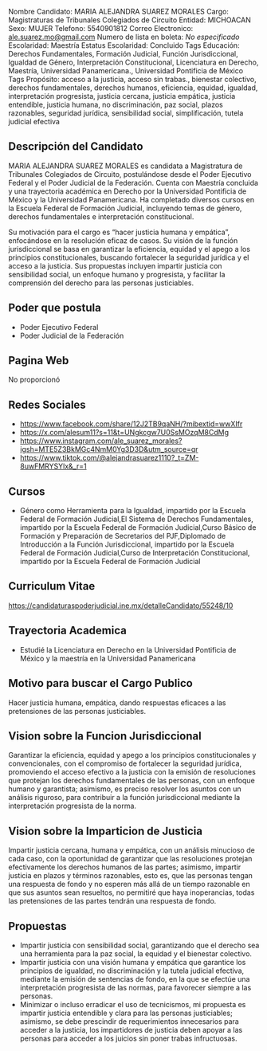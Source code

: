 Nombre Candidato: MARIA ALEJANDRA SUAREZ MORALES
Cargo: Magistraturas de Tribunales Colegiados de Circuito
Entidad: MICHOACAN
Sexo: MUJER
Telefono: 5540901812
Correo Electronico: ale.suarez.mo@gmail.com
Numero de lista en boleta: *No especificado*
Escolaridad: Maestría
Estatus Escolaridad: Concluido
Tags Educación: Derechos Fundamentales, Formación Judicial, Función Jurisdiccional, Igualdad de Género, Interpretación Constitucional, Licenciatura en Derecho, Maestría, Universidad Panamericana., Universidad Pontificia de México
Tags Propósito: acceso a la justicia, acceso sin trabas., bienestar colectivo, derechos fundamentales, derechos humanos, eficiencia, equidad, igualdad, interpretación progresista, justicia cercana, justicia empática, justicia entendible, justicia humana, no discriminación, paz social, plazos razonables, seguridad jurídica, sensibilidad social, simplificación, tutela judicial efectiva


## Descripción del Candidato 

MARIA ALEJANDRA SUAREZ MORALES es candidata a Magistratura de Tribunales Colegiados de Circuito, postulándose desde el Poder Ejecutivo Federal y el Poder Judicial de la Federación. Cuenta con Maestría concluida y una trayectoria académica en Derecho por la Universidad Pontificia de México y la Universidad Panamericana. Ha completado diversos cursos en la Escuela Federal de Formación Judicial, incluyendo temas de género, derechos fundamentales e interpretación constitucional.

Su motivación para el cargo es “hacer justicia humana y empática”, enfocándose en la resolución eficaz de casos. Su visión de la función jurisdiccional se basa en garantizar la eficiencia, equidad y el apego a los principios constitucionales, buscando fortalecer la seguridad jurídica y el acceso a la justicia. Sus propuestas incluyen impartir justicia con sensibilidad social, un enfoque humano y progresista, y facilitar la comprensión del derecho para las personas justiciables.


## Poder que postula

- Poder Ejecutivo Federal
- Poder Judicial de la Federación


## Pagina Web

No proporcionó


## Redes Sociales

- https://www.facebook.com/share/12J2TB9qaNH/?mibextid=wwXIfr
- https://x.com/alesum11?s=11&t=UNgkcgw7U0SsMOzqM8CdMg
- https://www.instagram.com/ale_suarez_morales?igsh=MTE5Z3BkMGc4NmM0Yg3D3D&utm_source=qr
- https://www.tiktok.com/@alejandrasuarez1110?_t=ZM-8uwFMRYSYlx&_r=1


## Cursos

- Género como Herramienta para la Igualdad, impartido por la Escuela Federal de Formación Judicial,El Sistema de Derechos Fundamentales, impartido por la Escuela Federal de Formación Judicial,Curso Básico de Formación y Preparación de Secretarios del PJF,Diplomado de Introducción a la Función Jurisdiccional, impartido por la Escuela Federal de Formación Judicial,Curso de Interpretación Constitucional, impartido por la Escuela Federal de Formación Judicial


## Curriculum Vitae

https://candidaturaspoderjudicial.ine.mx/detalleCandidato/55248/10


## Trayectoria Academica

- Estudié la Licenciatura en Derecho en la Universidad Pontificia de México y la maestría en la Universidad Panamericana


## Motivo para buscar el Cargo Publico

Hacer justicia humana, empática, dando respuestas eficaces a las pretensiones de las personas justiciables.


## Vision sobre la Funcion Jurisdiccional

Garantizar la eficiencia, equidad y apego a los principios constitucionales y convencionales, con el compromiso de fortalecer la seguridad jurídica, promoviendo el acceso efectivo a la justicia con la emisión de resoluciones que protejan los derechos fundamentales de las personas, con un enfoque humano y garantista; asimismo, es preciso resolver los asuntos con un análisis riguroso, para contribuir a la función jurisdiccional mediante la interpretación progresista de la norma.


## Vision sobre la Imparticion de Justicia

Impartir justicia cercana, humana y empática, con un análisis minucioso de cada caso, con la oportunidad de garantizar que las resoluciones protejan efectivamente los derechos humanos de las partes; asimismo, impartir justicia en plazos y términos razonables, esto es, que las personas tengan una respuesta de fondo y no esperen más allá de un tiempo razonable en que sus asuntos sean resueltos, no permitiré que haya inoperancias, todas las pretensiones de las partes tendrán una respuesta de fondo.


## Propuestas

- Impartir justicia con sensibilidad social, garantizando que el derecho sea una herramienta para la paz social, la equidad y el bienestar colectivo.
- Impartir justicia con una visión humana y empática que garantice los principios de igualdad, no discriminación y la tutela judicial efectiva, mediante la emisión de sentencias de fondo, en la que se efectúe una interpretación progresista de las normas, para favorecer siempre a las personas.
- Minimizar o incluso erradicar el uso de tecnicismos, mi propuesta es impartir justicia entendible y clara para las personas justiciables; asimismo, se debe prescindir de requerimientos innecesarios para acceder a la justicia, los impartidores de justicia deben apoyar a las personas para acceder a los juicios sin poner trabas infructuosas.

